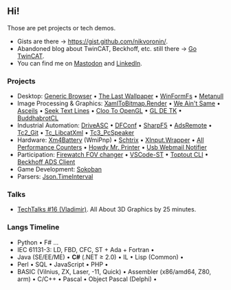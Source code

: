 ## Hi!

Those are pet projects or tech demos.

- Gists are there &rarr; https://gist.github.com/nikvoronin/.
- Abandoned blog about TwinCAT, Beckhoff, etc. still there &rarr; [Go TwinCAT](https://gotwincat.blogspot.com/).
- You can find me on [Mastodon](https://mastodon.social/@nvoronin) and [LinkedIn](https://www.linkedin.com/in/nikolai-voronin/). 

### Projects

- Desktop: [Generic Browser](https://github.com/nikvoronin/GenericBrowser) • [The Last Wallpaper](https://github.com/nikvoronin/LastWallpaper) • [WinFormFs](https://github.com/nikvoronin/WinFormFs) • [Metanull](https://github.com/nikvoronin/Metanull)
- Image Processing &amp; Graphics: [XamlToBitmap.Render](https://github.com/nikvoronin/XamlToBitmap.Render) • [We Ain't Same](https://github.com/nikvoronin/we-aint-same) • [Asceils](https://github.com/nikvoronin/Asceils) • [Seek Text Lines](https://github.com/nikvoronin/SeekTextLines) • [Cloo To OpenGL](https://github.com/nikvoronin/ClooToOpenGL) • [GL DE TK](https://github.com/nikvoronin/GLDETK) • [BuddhabrotCL](https://github.com/nikvoronin/BuddhabrotCL)
- Industrial Automation: [DriveASC](https://github.com/nikvoronin/DriveAsc) • [DFConf](https://github.com/nikvoronin/DFConf) • [SharpF5](https://github.com/nikvoronin/SharpF5) • [AdsRemote](https://github.com/nikvoronin/AdsRemote) • [Tc2_Git](https://github.com/nikvoronin/Tc2_Git) • [Tc_LibcatXml](https://github.com/nikvoronin/Tc_LibcatXml) • [Tc3_PcSpeaker](https://github.com/nikvoronin/Tc3_PcSpeaker)
- Hardware: [Xm4Battery](https://github.com/nikvoronin/WmiPnp) (WmiPnp) • [Schtrix](https://github.com/nikvoronin/Schtrix) • [XInput.Wrapper](https://github.com/nikvoronin/XInput.Wrapper) • [All Performance Counters](https://github.com/nikvoronin/AllPerformanceCounters) • [Howdy Mr. Printer](https://github.com/nikvoronin/howdy-mr-printer) • [Usb Webmail Notifier](https://gist.github.com/nikvoronin/389e4d27067f9542e1d43c9a384c15c9)
- Participation: [Firewatch FOV changer](https://github.com/nikvoronin/firewatch-fov-changer) • [VSCode-ST](https://github.com/nikvoronin/vscode-st) • [Toptout CLI](https://github.com/nikvoronin/toptout-cli) • [Beckhoff ADS Client](https://github.com/nikvoronin/adsclient)
- Game Development: [Sokoban](https://github.com/nikvoronin/Sokoban)
- Parsers: [Json.TimeInterval](https://github.com/nikvoronin/Json.TimeInterval)

### Talks

- [TechTalks #16 (Vladimir)](https://github.com/nikvoronin/techtalks-16-vladimir). All About 3D Graphics by 25 minutes.

### Langs Timeline

- Python • F# ...
- IEC 61131-3: LD, FBD, CFC, ST + Ada + Fortran •
- Java (SE/EE/ME) • **C#** (.NET ≥ 2.0) • IL • Lisp (Common) •
- Perl • SQL • JavaScript • PHP •
- BASIC (Vilnius, ZX, Laser, -11, Quick) • Assembler (x86/amd64, Z80, arm) • C/С++ • Pascal • Object Pascal (Delphi) •
